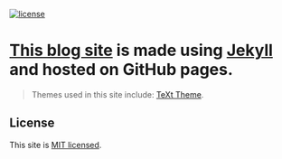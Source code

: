 [![license](https://img.shields.io/github/license/kitian616/jekyll-TeXt-theme.svg)](https://opensource.org/licenses/MIT)

# [This blog site](https://het-joshi.github.io/blog/) is made using [Jekyll](https://jekyllrb.com/) and hosted on GitHub pages.

> Themes used in this site include: [TeXt Theme](https://tianqi.name/jekyll-TeXt-theme/).

## License

This site is [MIT licensed](https://opensource.org/licenses/MIT).
